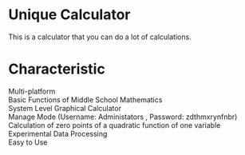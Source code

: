 # Unique Calculator
This is a calculator that you can do a lot of calculations.

# Characteristic
Multi-platform  
Basic Functions of Middle School Mathematics  
System Level Graphical Calculator  
Manage Mode (Username: Administators , Password: zdthmxrynfnbr)  
Calculation of zero points of a quadratic function of one variable  
Experimental Data Processing  
Easy to Use
